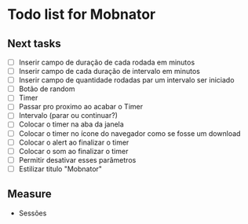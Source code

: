 # Todo list for Mobnator

## Next tasks

- [ ] Inserir campo de duração de cada rodada em minutos
- [ ] Inserir campo de cada duração de intervalo em minutos
- [ ] Inserir campo de quantidade rodadas par um intervalo ser iniciado
- [ ] Botão de random
- [ ] Timer
- [ ] Passar pro proximo ao acabar o Timer
- [ ] Intervalo (parar ou continuar?)
- [ ] Colocar o timer na aba da janela
- [ ] Colocar o timer no ícone do navegador como se fosse um download
- [ ] Colocar o alert ao finalizar o timer
- [ ] Colocar o som ao finalizar o timer
- [ ] Permitir desativar esses parâmetros
- [ ] Estilizar titulo "Mobnator"

## Measure

- Sessões
